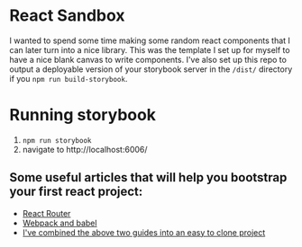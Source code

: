 # React Sandbox
I wanted to spend some time making some random react components that I can later turn into a nice library. This was the template I set up for myself to have a nice blank canvas to write components. I've also set up this repo to output a deployable version of your storybook server in the `/dist/` directory if you `npm run build-storybook`.

# Running storybook
1. `npm run storybook`
2. navigate to http://localhost:6006/

## Some useful articles that will help you bootstrap your first react project:
- [React Router](https://medium.com/@pshrmn/a-simple-react-router-v4-tutorial-7f23ff27adf)
- [Webpack and babel](https://www.robinwieruch.de/minimal-react-webpack-babel-setup/)
- [I've combined the above two guides into an easy to clone project](https://github.com/Jspsun/MinimalReactBoilerPlate)
